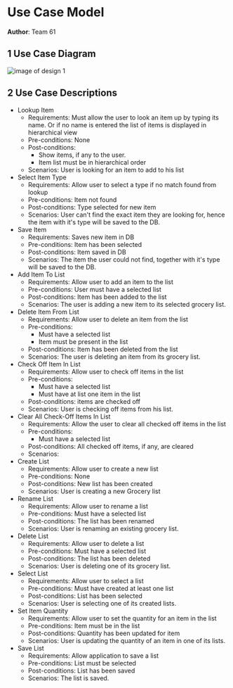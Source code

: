 # Use Case Model

**Author**: Team 61

## 1 Use Case Diagram
![image of design 1](https://github.gatech.edu/gt-omscs-se-2016fall/6300Fall16Team61/blob/master/GroupProject/Docs/use-case-diagram.png)

## 2 Use Case Descriptions

- Lookup Item
    - Requirements: Must allow the user to look an item up by typing its name. Or if no name is entered the list of items is displayed in hierarchical view
    - Pre-conditions: None
    - Post-conditions: 
        - Show items, if any to the user.
        - Item list must be in hierarchical order
    - Scenarios: User is looking for an item to add to his list
- Select Item Type
    - Requirements: Allow user to select a type if no match found from lookup
    - Pre-conditions: Item not found
    - Post-conditions: Type selected for new item
    - Scenarios: User can't find the exact item they are looking for, hence the item with it's type will be saved to the DB.
- Save Item
    - Requirements: Saves new item in DB
    - Pre-conditions: Item has been selected
    - Post-conditions: Item saved in DB
    - Scenarios: The item the user could not find, together with it's type will be saved to the DB.
- Add Item To List
    - Requirements: Allow user to add an item to the list
    - Pre-conditions: User must have a selected list
    - Post-conditions: Item has been added to the list
    - Scenarios: The user is adding a new item to its selected grocery list.
- Delete Item From List
    - Requirements: Allow user to delete an item from the list
    - Pre-conditions: 
        - Must have a selected list
        - Item must be present in the list
    - Post-conditions: Item has been deleted from the list
    - Scenarios: The user is deleting an item from its grocery list.
- Check Off Item In List
    - Requirements: Allow user to check off items in the list
    - Pre-conditions: 
        - Must have a selected list
        - Must have at list one item in the list
    - Post-conditions: items are checked off
    - Scenarios: User is checking off items from his list.
- Clear All Check-Off Items In List
    - Requirements: Allow the user to clear all checked off items in the list
    - Pre-conditions: 
        - Must have a selected list
    - Post-conditions: All checked off items, if any, are cleared
    - Scenarios: 
- Create List
    - Requirements: Allow user to create a new list
    - Pre-conditions: None
    - Post-conditions: New list has been created
    - Scenarios: User is creating a new Grocery list
- Rename List
    - Requirements: Allow user to rename a list
    - Pre-conditions: Must have a selected list
    - Post-conditions: The list has been renamed
    - Scenarios: User is renaming an existing grocery list.
- Delete List
    - Requirements: Allow user to delete a list 
    - Pre-conditions: Must have a selected list
    - Post-conditions: The list has been deleted
    - Scenarios: User is deleting one of its grocery list.
- Select List
    - Requirements: Allow user to select a list
    - Pre-conditions: Must have created at least one list
    - Post-conditions: List has been selected
    - Scenarios: User is selecting one of its created lists.
- Set Item Quantity
    - Requirements: Allow user to set the quantity for an item in the list
    - Pre-conditions: Item must be in the list
    - Post-conditions: Quantity has been updated for item
    - Scenarios: User is updating the quantity of an item in one of its lists.
- Save List
    - Requirements: Allow application to save a list
    - Pre-conditions: List must be selected
    - Post-conditions: List has been saved
    - Scenarios: The list is saved.
